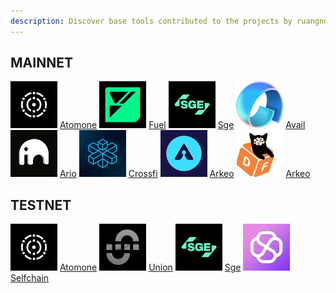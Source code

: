 ```yaml
---
description: Discover base tools contributed to the projects by ruangnode team.
---
```

## MAINNET
<img src="https://raw.githubusercontent.com/ruangnode/cosmos-images/main/logos/atomone.png" alt="" data-size="line"> [Atomone](mainnet/atomone/)
<img src="https://raw.githubusercontent.com/ruangnode/cosmos-images/main/logos/fuelsequencer.png" alt="" data-size="line"> [Fuel](mainnet/fuelsequencer/)
<img src="https://raw.githubusercontent.com/ruangnode/cosmos-images/main/logos/sge.png" alt="" data-size="line"> [Sge](mainnet/sge/)
<img src="https://raw.githubusercontent.com/ruangnode/cosmos-images/main/logos/avail.png" alt="" data-size="line"> [Avail](mainnet/avail/)
<img src="https://raw.githubusercontent.com/ruangnode/cosmos-images/main/logos/ario.png" alt="" data-size="line"> [Ario](mainnet/ar-io/)
<img src="https://raw.githubusercontent.com/ruangnode/cosmos-images/main/logos/crossfid.png" alt="" data-size="line"> [Crossfi](mainnet/crossfid/)
<img src="https://raw.githubusercontent.com/ruangnode/cosmos-images/main/logos/arkeo.png" alt="" data-size="line"> [Arkeo](mainnet/arkeo/)
<img src="https://raw.githubusercontent.com/ruangnode/cosmos-images/main/logos/dora.png" alt="" data-size="line"> [Arkeo](mainnet/dora/)

## TESTNET
<img src="https://raw.githubusercontent.com/ruangnode/cosmos-images/main/logos/atomone.png" alt="" data-size="line"> [Atomone](testnet/atomone/)
<img src="https://raw.githubusercontent.com/ruangnode/cosmos-images/main/logos/union.png" alt="" data-size="line"> [Union](testnet/union/)
<img src="https://raw.githubusercontent.com/ruangnode/cosmos-images/main/logos/sge.png" alt="" data-size="line"> [Sge](testnet/sge/)
<img src="https://raw.githubusercontent.com/ruangnode/cosmos-images/main/logos/selfchain.png" alt="" data-size="line"> [Selfchain](testnet/selfchain/)
